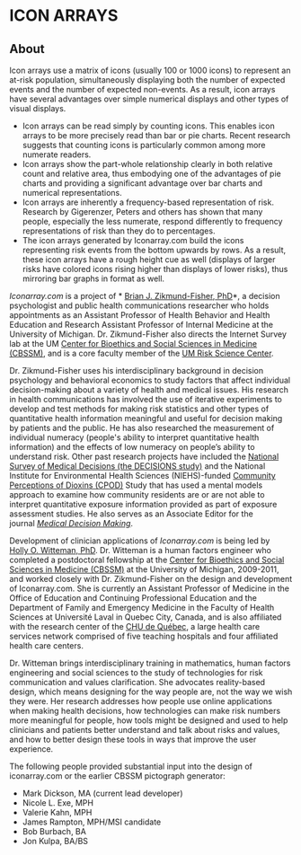 # ICON ARRAYS

## About

Icon arrays use a matrix of icons (usually 100 or 1000 icons) to represent an at-risk population, simultaneously displaying both the number of expected events and the number of expected non-events. As a result, icon arrays have several advantages over simple numerical displays and other types of visual displays.

- Icon arrays can be read simply by counting icons. This enables icon arrays to be more precisely read than bar or pie charts. Recent research suggests that counting icons is particularly common among more numerate readers.
- Icon arrays show the part-whole relationship clearly in both relative count and relative area, thus embodying one of the advantages of pie charts and providing a significant advantage over bar charts and numerical representations.
- Icon arrays are inherently a frequency-based representation of risk. Research by Gigerenzer, Peters and others has shown that many people, especially the less numerate, respond differently to frequency representations of risk than they do to percentages.
- The icon arrays generated by Iconarray.com build the icons representing risk events from the bottom upwards by rows. As a result, these icon arrays have a rough height cue as well (displays of larger risks have colored icons rising higher than displays of lower risks), thus mirroring bar graphs in format as well.

_Iconarray.com_ is a project of * [Brian J. Zikmund-Fisher, PhD](http://www.sph.umich.edu/iscr/faculty/profile.cfm?uniqname=bzikmund)*, a decision psychologist and public health communications researcher who holds appointments as an Assistant Professor of Health Behavior and Health Education and Research Assistant Professor of Internal Medicine at the University of Michigan. Dr. Zikmund-Fisher also directs the Internet Survey lab at the UM [Center for Bioethics and Social Sciences in Medicine (CBSSM)](http://www.cbssm.org), and is a core faculty member of the [UM Risk Science Center](http://www.sph.umich.edu/riskcenter).

Dr. Zikmund-Fisher uses his interdisciplinary background in decision psychology and behavioral economics to study factors that affect individual decision-making about a variety of health and medical issues. His research in health communications has involved the use of iterative experiments to develop and test methods for making risk statistics and other types of quantitative health information meaningful and useful for decision making by patients and the public. He has also researched the measurement of individual numeracy (people's ability to interpret quantitative health information) and the effects of low numeracy on people’s ability to understand risk. Other past research projects have included the [National Survey of Medical Decisions (the DECISIONS study)](http://mdm.sagepub.com/content/30/5_suppl) and the National Institute for Environmental Health Sciences (NIEHS)-funded [Community Perceptions of Dioxins (CPOD)](http://www.sph.umich.edu/CPOD) Study that has used a mental models approach to examine how community residents are or are not able to interpret quantitative exposure information provided as part of exposure assessment studies. He also serves as an Associate Editor for the journal _[Medical Decision Making](http://mdm.sagepub.com)_.


Development of clinician applications of _Iconarray.com_ is being led by [Holly O. Witteman, PhD](http://www.fmed.ulaval.ca/site_fac/faculte/direction/decanat-vice-decanats-et-directions/vice-decanat-a-la-pedagogie-et-au-developpement-professionnel-continu/holly-witteman/). Dr. Witteman is a human factors engineer who completed a postdoctoral fellowship at the [Center for Bioethics and Social Sciences in Medicine (CBSSM)](http://www.cbssm.org) at the University of Michigan, 2009-2011, and worked closely with Dr. Zikmund-Fisher on the design and development of Iconarray.com. She is currently an Assistant Professor of Medicine in the Office of Education and Continuing Professional Education and the Department of Family and Emergency Medicine in the Faculty of Health Sciences at Université Laval in Quebec City, Canada, and is also affiliated with the research center of the [CHU de Québec](http://www2.chudequebec.ca/), a large health care services network comprised of five teaching hospitals and four affiliated health care centers.

Dr. Witteman brings interdisciplinary training in mathematics, human factors engineering and social sciences to the study of technologies for risk communication and values clarification. She advocates reality-based design, which means designing for the way people are, not the way we wish they were. Her research addresses how people use online applications when making health decisions, how technologies can make risk numbers more meaningful for people, how tools might be designed and used to help clinicians and patients better understand and talk about risks and values, and how to better design these tools in ways that improve the user experience.

The following people provided substantial input into the design of iconarray.com or the earlier CBSSM pictograph generator:

* Mark Dickson, MA (current lead developer)
* Nicole L. Exe, MPH
* Valerie Kahn, MPH
* James Rampton, MPH/MSI candidate
* Bob Burbach, BA
* Jon Kulpa, BA/BS
